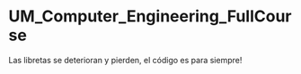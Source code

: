 # UM_Computer_Engineering_FullCourse
Las libretas se deterioran y pierden, el código es para siempre!
